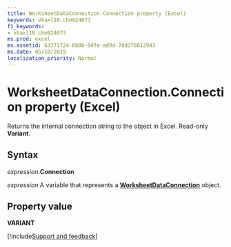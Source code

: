 ```yaml
---
title: WorksheetDataConnection.Connection property (Excel)
keywords: vbaxl10.chm924073
f1_keywords:
- vbaxl10.chm924073
ms.prod: excel
ms.assetid: 63271724-6b0b-94fe-ad9d-7dd378612943
ms.date: 05/18/2019
localization_priority: Normal
---
```



# WorksheetDataConnection.Connection property (Excel)

Returns the internal connection string to the object in Excel. Read-only **Variant**. 


## Syntax

_expression_.**Connection**

_expression_ A variable that represents a **[WorksheetDataConnection](Excel.worksheetdataconnection.md)** object.


## Property value

**VARIANT**



[!include[Support and feedback](~/includes/feedback-boilerplate.md)]